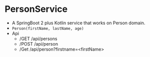 # PersonService


* A SpringBoot 2 plus Kotlin service that works on Person domain.
* `Person(firstName, lastName, age)`
* Api
	- /GET /api/persons
	- /POST /api/person
	- /Get /api/person?firstname=\<firstName\>
